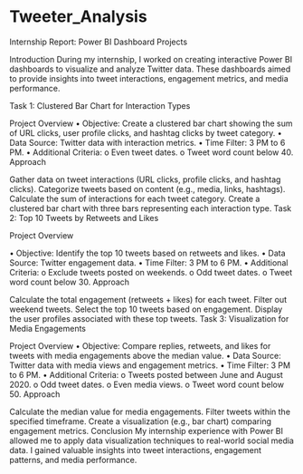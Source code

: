 # Tweeter_Analysis

Internship Report: Power BI Dashboard Projects

Introduction During my internship, I worked on creating interactive Power BI dashboards to visualize and analyze Twitter data. These dashboards aimed to provide insights into tweet interactions, engagement metrics, and media performance.

Task 1: Clustered Bar Chart for Interaction Types

Project Overview • Objective: Create a clustered bar chart showing the sum of URL clicks, user profile clicks, and hashtag clicks by tweet category. • Data Source: Twitter data with interaction metrics. • Time Filter: 3 PM to 6 PM. • Additional Criteria: o Even tweet dates. o Tweet word count below 40. Approach

Gather data on tweet interactions (URL clicks, profile clicks, and hashtag clicks).
Categorize tweets based on content (e.g., media, links, hashtags).
Calculate the sum of interactions for each tweet category.
Create a clustered bar chart with three bars representing each interaction type.
Task 2: Top 10 Tweets by Retweets and Likes

Project Overview

• Objective: Identify the top 10 tweets based on retweets and likes. • Data Source: Twitter engagement data. • Time Filter: 3 PM to 6 PM. • Additional Criteria: o Exclude tweets posted on weekends. o Odd tweet dates. o Tweet word count below 30. Approach

Calculate the total engagement (retweets + likes) for each tweet.
Filter out weekend tweets.
Select the top 10 tweets based on engagement.
Display the user profiles associated with these top tweets.
Task 3: Visualization for Media Engagements

Project Overview • Objective: Compare replies, retweets, and likes for tweets with media engagements above the median value. • Data Source: Twitter data with media views and engagement metrics. • Time Filter: 3 PM to 6 PM. • Additional Criteria: o Tweets posted between June and August 2020. o Odd tweet dates. o Even media views. o Tweet word count below 50. Approach

Calculate the median value for media engagements.
Filter tweets within the specified timeframe.
Create a visualization (e.g., bar chart) comparing engagement metrics.
Conclusion My internship experience with Power BI allowed me to apply data visualization techniques to real-world social media data. I gained valuable insights into tweet interactions, engagement patterns, and media performance.
